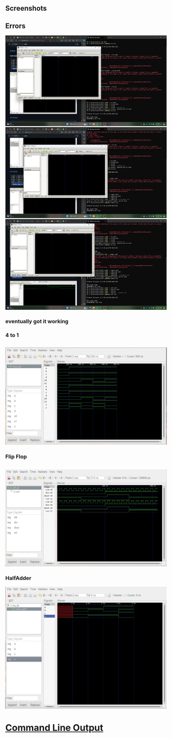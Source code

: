 ## Screenshots
## Errors
![](/Labs/Lab1/ha_tb.png)
![](/Labs/Lab1/adder.png)
![](/Labs/Lab1/diff.png)

### eventually got it working

### 4 to 1
![4 to 1](/Labs/Lab1/4to1.png "4to1")
---
### Flip Flop
![Flip Flop](/Labs/Lab1/FlipFlop.png "FF")
---
### HalfAdder
![HalfAdder](/Labs/Lab1/HalfAdder.png "HA")

# [Command Line Output](/Labs/Lab1/lab1_output.txt)
